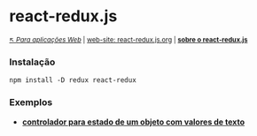 # react-redux.js

<sub>[:arrow_upper_left: *Para aplicações Web*](../readme.md) \| [web-site: react-redux.js.org](https://react-redux.js.org/) \| [**sobre o react-redux.js**](about.md) <sub>

### Instalação
```
npm install -D redux react-redux
```

### Exemplos 

- [**controlador para estado de um objeto com valores de texto**](sample1/readme.md) 
